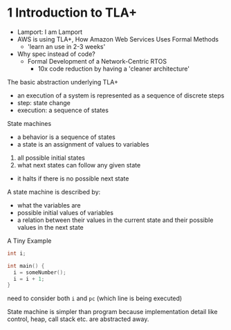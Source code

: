 # 1 Introduction to TLA+

- Lamport: I am Lamport
- AWS is using TLA+, How Amazon Web Services Uses Formal Methods
  - 'learn an use in 2-3 weeks'
- Why spec instead of code?
  - Formal Development of a Network-Centric RTOS
    - 10x code reduction by having a 'cleaner architecture'

The basic abstraction underlying TLA+

- an execution of a system is represented as a sequence of discrete steps
- step: state change
- execution: a sequence of states

State machines

- a behavior is a sequence of states
- a state is an assignment of values to variables

1. all possible initial states
2. what next states can follow any given state
  - it halts if there is no possible next state

A state machine is described by:

- what the variables are
- possible initial values of variables
- a relation between their values in the current state and their possible values in the next state

A Tiny Example

````c
int i;

int main() {
  i = someNumber();
  i = i + 1;
}
````

need to consider both `i` and `pc` (which line is being executed)

State machine is simpler than program because implementation detail like control, heap, call stack etc. are abstracted away.
